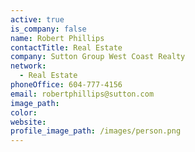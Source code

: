 ```yaml
---
active: true
is_company: false
name: Robert Phillips
contactTitle: Real Estate
company: Sutton Group West Coast Realty
network:
  - Real Estate
phoneOffice: 604-777-4156
email: robertphillips@sutton.com
image_path:
color:
website:
profile_image_path: /images/person.png
---
```



